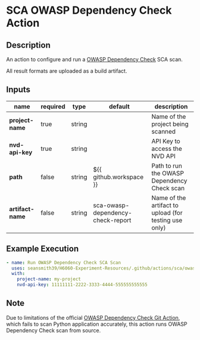 # SCA OWASP Dependency Check Action

## Description

An action to configure and run a [OWASP Dependency Check](https://owasp.org/www-project-dependency-check/) SCA scan.

All result formats are uploaded as a build artifact.

## Inputs

| name              | required | type   | default                           | description                                           |
|-------------------| -------- |--------|-----------------------------------|-------------------------------------------------------|
| **project-name**  | true     | string |                                   | Name of the project being scanned                     |
| **nvd-api-key**   | true     | string |                                   | API Key to access the NVD API                         |
| **path**          | false    | string | ${{ github.workspace }}           | Path to run the OWASP Dependency Check scan           |
| **artifact-name** | false    | string | sca-owasp-dependency-check-report | Name of the artifact to upload (for testing use only) |

## Example Execution

```yaml
- name: Run OWASP Dependency Check SCA Scan
  uses: seansmith39/H6060-Experiment-Resources/.github/actions/sca/owasp-dependency-check
  with:
    project-name: my-project
    nvd-api-key: 11111111-2222-3333-4444-555555555555
```

## Note

Due to limitations of the official [OWASP Dependency Check Git Action](https://github.com/jeremylong/DependencyCheck), which fails to scan Python application accurately, this action runs OWASP Dependency Check scan from source.
